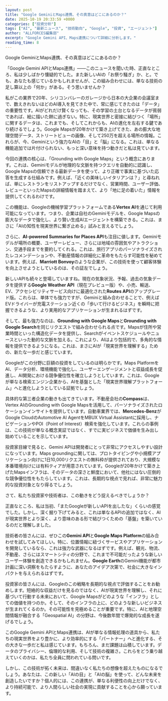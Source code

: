 ```yaml
---
layout: post
title: "Google GeminiとMaps連携、その真意はどこにあるのか？"
date: 2025-10-19 20:33:59 +0000
categories: ["投資分析"]
tags: ["AI", "最新ニュース", "技術動向", "Google", "投資", "エージェント"]
author: "ALLFORCES編集部"
excerpt: "Google Gemini API、Maps連携について詳細に分析します。"
reading_time: 8
---
```


Google GeminiとMaps連携、その真意はどこにあるのか？

「Google Gemini APIとMaps連携」――このニュースを聞いた時、正直なところ、私は少しばかり懐疑的でした。また新しいAIの「お祭り騒ぎ」か、と。でも、あなたも感じているかもしれませんが、この組み合わせには、単なる技術の足し算以上の「何か」がある。そう思いませんか？

私がこの業界で20年、シリコンバレーのガレージから日本の大企業の会議室まで、数えきれないほどのAI導入を見てきた中で、常に感じてきたのは「データ」の重要性です。AIがどれだけ賢くなっても、その学習の土台となるデータが貧弱であれば、絵に描いた餅に過ぎない。特に、現実世界と密接に結びつく「場所」に関するデータは、これまでも、そしてこれからも、AIの進化を左右する鍵であり続けるでしょう。Google Mapsが20年かけて築き上げてきた、あの膨大な地理空間データ、ストリートビューの画像、そして250万を超える場所の情報。これらが、今、Geminiという強力なAIの「目」と「脳」になる。これは、単なる機能追加では片付けられない、もっと深い意味を持つ動きだと私は見ています。

今回の連携の核心は、「Grounding with Google Maps」という概念にあります。これは、Geminiモデルが地理的な文脈を持つクエリを自動的に認識し、Google Mapsの信頼できる最新データを使って、より正確で事実に基づいた応答を生成する仕組みです。例えば、「近くの美味しいイタリアンは？」と尋ねれば、単にレストランをリストアップするだけでなく、営業時間、ユーザー評価、レビューといったMapsの詳細情報を踏まえて、より「地に足の着いた」情報を提供してくれるわけです。

この機能は、Googleの機械学習プラットフォームである**Vertex AI**を通じて利用可能になっています。つまり、企業は自社のGeminiモデルを、Google Mapsの膨大なデータで強化し、より賢い生成AIエージェントを構築できる。これは、まさに「AIの知性を現実世界に繋ぎ止める」試みと言えるでしょう。

さらに、**AI-powered Summaries for Places API**も注目に値します。Geminiモデルが場所の概要、ユーザーレビュー、さらには地域の雰囲気やアトラクション、交通手段までを要約してくれる。これは、旅行アプリのパーソナライズされたレコメンデーションや、不動産情報の詳細化に革命をもたらす可能性を秘めています。例えば、**Marriott Bonvoy**のような企業が、この技術を使って顧客体験を向上させようとしているのは、その証左でしょう。

新しいAPIも続々と登場していますね。現在の気象状況、予報、過去の気象データを提供する**Google Weather API**（現在プレビュー版）や、小売、輸送、EV、アクセシビリティサービス向けに最適化された**Routes API**のアップグレード版。これらは、単体でも強力ですが、Geminiと組み合わせることで、例えばEVドライバーが充電ステーション近くの「歩いて行けるビジネス」を瞬時に把握できるような、より実用的なアプリケーションが生まれるはずです。

そして、最も強力なのは、**Grounding with Google Maps**と**Grounding with Google Search**を同じリクエストで組み合わせられる点です。Mapsが住所や営業時間といった構造化データを提供し、Searchがイベントスケジュールやニュースといった動的な文脈を加える。これにより、AIはより包括的で、多角的な情報を提供できるようになる。これは、まさにAIが「現実世界を理解する」ための、新たな一歩だと感じています。

Googleがこの分野に巨額の投資をしているのは明らかです。Maps PlatformをAI、データ分析、環境機能で強化し、ユーザーエンゲージメントと収益成長を促進し、AI開発における競争優位性を確立しようとしています。これは、Googleが単なる検索エンジン企業から、AIを基盤とした「現実世界理解プラットフォーム」へと進化しようとしている証拠でしょう。

具体的な第三者企業の動きも出てきています。不動産会社の**Compass**は、Vertex AIのGrounding with Google Mapsを活用して、パーソナライズされたロケーションインサイトを提供しています。自動車業界では、**Mercedes-Benz**がGoogle CloudのAutomotive AI AgentをMBUX Virtual Assistantに採用し、ナビゲーションやPOI（Point of Interest）検索を強化しています。これらの事例は、この技術が単なる概念実証ではなく、すでに実ビジネスで価値を生み出し始めていることを示しています。

投資家目線で見ると、Gemini APIは開発者にとって非常にアクセスしやすい設計になっています。Maps groundingに関しては、プロトタイピングや小規模アプリケーション向けに1日10,000リクエストの無料枠が提供されており、大規模な本番環境向けには有料ティアが用意されています。Googleが20年かけて築き上げたMapsインフラは、そのデータの深さと鮮度において、他社にはない圧倒的な競争優位性をもたらしています。これは、長期的な視点で見れば、非常に魅力的な投資対象となり得るでしょう。

さて、私たち投資家や技術者は、この動きをどう捉えるべきでしょうか？

正直なところ、私は当初、「またGoogleが新しいAPIを出したな」くらいの感覚でした。しかし、深く掘り下げてみると、これは単なるAPIの追加ではなく、AIが現実世界とより深く、より意味のある形で結びつくための「基盤」を築いているのだと理解しました。

技術者の皆さんには、ぜひこの**Gemini API**と**Google Maps Platform**の組み合わせを試してみてほしい。特に、位置情報に紐づくサービスやアプリケーションを開発しているなら、これは強力な武器になるはずです。例えば、観光、物流、不動産、さらにはスマートシティの分野で、これまで不可能だったような新しいユーザー体験を創造できるかもしれません。**Google Earth**のGemini機能が都市計画に深い洞察をもたらすように、あなたのアイデア次第で、社会に大きなインパクトを与えられるはずです。

投資家の皆さんには、Googleのこの戦略を長期的な視点で評価することをお勧めします。短絡的な収益だけを見るのではなく、AIが現実世界を理解し、それに基づいて行動する未来において、Google Mapsがどのような「インフラ」としての価値を持つのか。そして、そのインフラの上に、どのような新しいビジネスが生まれてくるのか。その可能性を見極めることが重要です。特に、AIと地理空間情報が融合する「Geospatial AI」の分野は、今後数年間で爆発的な成長を遂げるでしょう。

このGoogle Gemini APIとMaps連携は、AIが単なる情報処理の道具から、私たちの現実世界をより豊かに、より効率的にする「パートナー」へと進化する、その大きな一歩だと私は感じています。もちろん、まだ課題は山積しています。データのプライバシー、倫理的な利用、そして技術の複雑さ。これらをどう乗り越えていくのかは、私たち全員に問われている問いです。

しかし、この技術が拓く未来は、間違いなく私たちの想像を超えたものになるでしょう。あなたは、この新しい「AIの目」と「AIの脳」を使って、どんな未来を創造したいですか？個人的には、この連携が、単なる利便性の向上だけでなく、より持続可能で、より人間らしい社会の実現に貢献することを心から願っています。

